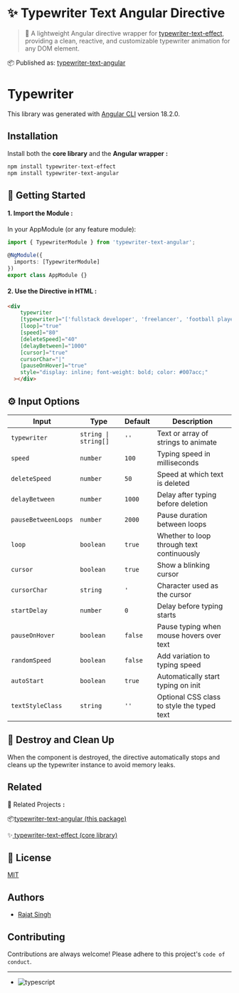 
# ✨ Typewriter Text Angular Directive

> 🧩 A lightweight Angular directive wrapper for [typewriter-text-effect](https://www.npmjs.com/package/typewriter-text-effect), providing a clean, reactive, and customizable typewriter animation for any DOM element.

📦 Published as: [typewriter-text-angular](https://www.npmjs.com/package/typewriter-text-angular)

# Typewriter

This library was generated with [Angular CLI](https://github.com/angular/angular-cli) version 18.2.0.


## Installation

Install both the **core library** and the **Angular wrapper** **:**

```bash
npm install typewriter-text-effect
npm install typewriter-text-angular

```
    
    
## 🚀 Getting Started

#### 1. Import the Module :
In your AppModule (or any feature module):

```typescript
import { TypewriterModule } from 'typewriter-text-angular';

@NgModule({
  imports: [TypewriterModule]
})
export class AppModule {}

```

#### 2. Use the Directive in HTML :

```html
<div
    typewriter
    [typewriter]="['fullstack developer', 'freelancer', 'football player']"
    [loop]="true"
    [speed]="80"
    [deleteSpeed]="40"
    [delayBetween]="1000"
    [cursor]="true"
    cursorChar="|"
    [pauseOnHover]="true"
    style="display: inline; font-weight: bold; color: #007acc;"
  ></div>

```

## ⚙️ Input Options

| Input               | Type               | Default     | Description                                             |
|--------------------|--------------------|-------------|---------------------------------------------------------|
| `typewriter`        | `string \| string[]` | `''`        | Text or array of strings to animate                     |
| `speed`             | `number`           | `100`       | Typing speed in milliseconds                            |
| `deleteSpeed`       | `number`           | `50`        | Speed at which text is deleted                          |
| `delayBetween`      | `number`           | `1000`      | Delay after typing before deletion                      |
| `pauseBetweenLoops` | `number`           | `2000`      | Pause duration between loops                            |
| `loop`              | `boolean`          | `true`      | Whether to loop through text continuously               |
| `cursor`            | `boolean`          | `true`      | Show a blinking cursor                                  |
| `cursorChar`        | `string`           | `'`         | Character used as the cursor                            |
| `startDelay`        | `number`           | `0`         | Delay before typing starts                              |
| `pauseOnHover`      | `boolean`          | `false`     | Pause typing when mouse hovers over text               |
| `randomSpeed`       | `boolean`          | `false`     | Add variation to typing speed                           |
| `autoStart`         | `boolean`          | `true`      | Automatically start typing on init                      |
| `textStyleClass`    | `string`           | `''`        | Optional CSS class to style the typed text              |


## 🧨 Destroy and Clean Up
When the component is destroyed, the directive automatically stops and cleans up the typewriter instance to avoid memory leaks.


## Related

🔗 Related Projects **:**

📦[typewriter-text-angular (this package)](https://www.npmjs.com/package/typewriter-text-angular)

✨[  typewriter-text-effect (core library)
](https://www.npmjs.com/package/typewriter-text-effect)


## 📜 License

[MIT](https://choosealicense.com/licenses/mit/)

## Authors

- [Rajat Singh](https://github.com/RajatSinghrs)


## Contributing

Contributions are always welcome!
Please adhere to this project's `code of conduct`.

---


- ![typescript](https://img.shields.io/badge/typed-TypeScript-blue)

